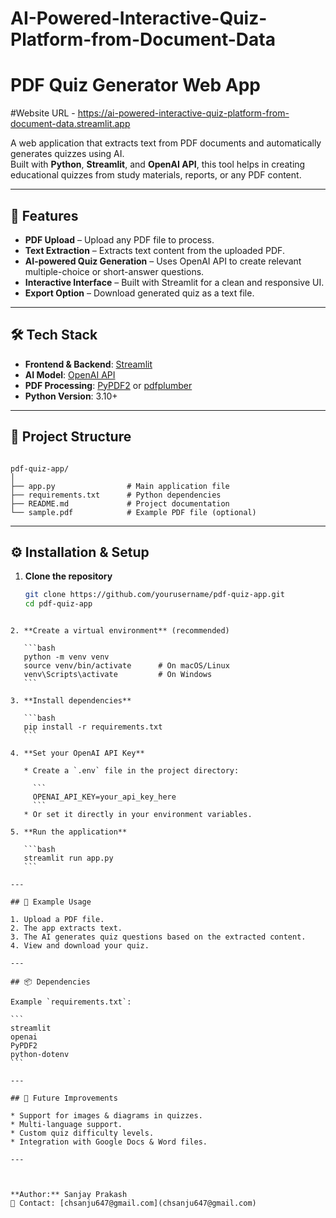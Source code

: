 # AI-Powered-Interactive-Quiz-Platform-from-Document-Data
# PDF Quiz Generator Web App

#Website URL - https://ai-powered-interactive-quiz-platform-from-document-data.streamlit.app

A web application that extracts text from PDF documents and automatically generates quizzes using AI.  
Built with **Python**, **Streamlit**, and **OpenAI API**, this tool helps in creating educational quizzes from study materials, reports, or any PDF content.

---

## 🚀 Features

- **PDF Upload** – Upload any PDF file to process.
- **Text Extraction** – Extracts text content from the uploaded PDF.
- **AI-powered Quiz Generation** – Uses OpenAI API to create relevant multiple-choice or short-answer questions.
- **Interactive Interface** – Built with Streamlit for a clean and responsive UI.
- **Export Option** – Download generated quiz as a text file.

---

## 🛠 Tech Stack

- **Frontend & Backend**: [Streamlit](https://streamlit.io/)
- **AI Model**: [OpenAI API](https://platform.openai.com/)
- **PDF Processing**: [PyPDF2](https://pypi.org/project/PyPDF2/) or [pdfplumber](https://pypi.org/project/pdfplumber/)
- **Python Version**: 3.10+

---

## 📂 Project Structure

```

pdf-quiz-app/
│
├── app.py                # Main application file
├── requirements.txt      # Python dependencies
├── README.md             # Project documentation
└── sample.pdf            # Example PDF file (optional)

````

---

## ⚙️ Installation & Setup

1. **Clone the repository**
   ```bash
   git clone https://github.com/yourusername/pdf-quiz-app.git
   cd pdf-quiz-app
````

2. **Create a virtual environment** (recommended)

   ```bash
   python -m venv venv
   source venv/bin/activate      # On macOS/Linux
   venv\Scripts\activate         # On Windows
   ```

3. **Install dependencies**

   ```bash
   pip install -r requirements.txt
   ```

4. **Set your OpenAI API Key**

   * Create a `.env` file in the project directory:

     ```
     OPENAI_API_KEY=your_api_key_here
     ```
   * Or set it directly in your environment variables.

5. **Run the application**

   ```bash
   streamlit run app.py
   ```

---

## 📜 Example Usage

1. Upload a PDF file.
2. The app extracts text.
3. The AI generates quiz questions based on the extracted content.
4. View and download your quiz.

---

## 📦 Dependencies

Example `requirements.txt`:

```
streamlit
openai
PyPDF2
python-dotenv
```

---

## 📌 Future Improvements

* Support for images & diagrams in quizzes.
* Multi-language support.
* Custom quiz difficulty levels.
* Integration with Google Docs & Word files.

---



**Author:** Sanjay Prakash
📧 Contact: [chsanju647@gmail.com](chsanju647@gmail.com)

